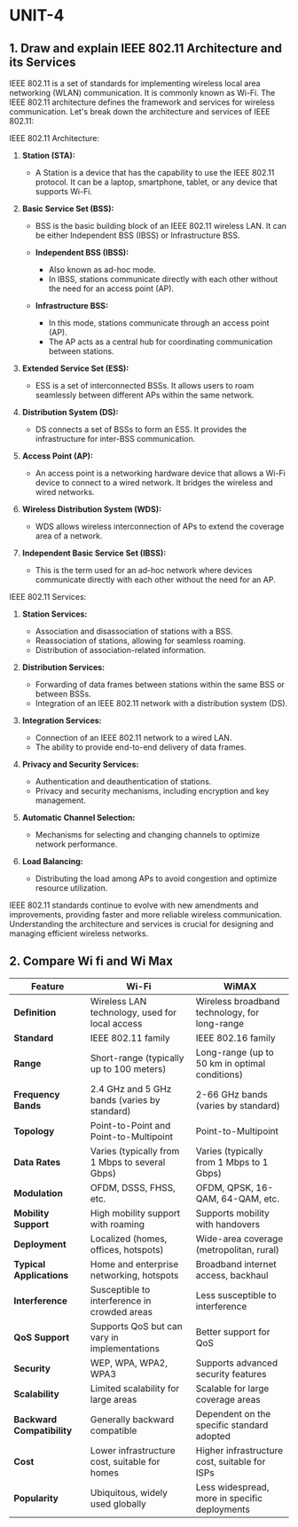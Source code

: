 # UNIT-4

## 1. Draw and explain IEEE 802.11 Architecture and its Services

IEEE 802.11 is a set of standards for implementing wireless local area networking (WLAN) communication. It is commonly known as Wi-Fi. The IEEE 802.11 architecture defines the framework and services for wireless communication. Let's break down the architecture and services of IEEE 802.11:

IEEE 802.11 Architecture:

1. **Station (STA):**
   - A Station is a device that has the capability to use the IEEE 802.11 protocol. It can be a laptop, smartphone, tablet, or any device that supports Wi-Fi.

2. **Basic Service Set (BSS):**
   - BSS is the basic building block of an IEEE 802.11 wireless LAN. It can be either Independent BSS (IBSS) or Infrastructure BSS.

   - **Independent BSS (IBSS):**
     - Also known as ad-hoc mode.
     - In IBSS, stations communicate directly with each other without the need for an access point (AP).

   - **Infrastructure BSS:**
     - In this mode, stations communicate through an access point (AP).
     - The AP acts as a central hub for coordinating communication between stations.

3. **Extended Service Set (ESS):**
   - ESS is a set of interconnected BSSs. It allows users to roam seamlessly between different APs within the same network.

4. **Distribution System (DS):**
   - DS connects a set of BSSs to form an ESS. It provides the infrastructure for inter-BSS communication.

5. **Access Point (AP):**
   - An access point is a networking hardware device that allows a Wi-Fi device to connect to a wired network. It bridges the wireless and wired networks.

6. **Wireless Distribution System (WDS):**
   - WDS allows wireless interconnection of APs to extend the coverage area of a network.

7. **Independent Basic Service Set (IBSS):**
   - This is the term used for an ad-hoc network where devices communicate directly with each other without the need for an AP.

IEEE 802.11 Services:

1. **Station Services:**
   - Association and disassociation of stations with a BSS.
   - Reassociation of stations, allowing for seamless roaming.
   - Distribution of association-related information.

2. **Distribution Services:**
   - Forwarding of data frames between stations within the same BSS or between BSSs.
   - Integration of an IEEE 802.11 network with a distribution system (DS).

3. **Integration Services:**
   - Connection of an IEEE 802.11 network to a wired LAN.
   - The ability to provide end-to-end delivery of data frames.

4. **Privacy and Security Services:**
   - Authentication and deauthentication of stations.
   - Privacy and security mechanisms, including encryption and key management.

5. **Automatic Channel Selection:**
   - Mechanisms for selecting and changing channels to optimize network performance.

6. **Load Balancing:**
   - Distributing the load among APs to avoid congestion and optimize resource utilization.

IEEE 802.11 standards continue to evolve with new amendments and improvements, providing faster and more reliable wireless communication. Understanding the architecture and services is crucial for designing and managing efficient wireless networks.

## 2. Compare Wi fi and Wi Max

| Feature               | Wi-Fi                                          | WiMAX                                         |
|-----------------------|------------------------------------------------|-----------------------------------------------|
| **Definition**        | Wireless LAN technology, used for local access  | Wireless broadband technology, for long-range |
| **Standard**          | IEEE 802.11 family                             | IEEE 802.16 family                            |
| **Range**             | Short-range (typically up to 100 meters)       | Long-range (up to 50 km in optimal conditions)|
| **Frequency Bands**   | 2.4 GHz and 5 GHz bands (varies by standard)   | 2-66 GHz bands (varies by standard)           |
| **Topology**          | Point-to-Point and Point-to-Multipoint         | Point-to-Multipoint                           |
| **Data Rates**        | Varies (typically from 1 Mbps to several Gbps) | Varies (typically from 1 Mbps to 1 Gbps)      |
| **Modulation**        | OFDM, DSSS, FHSS, etc.                         | OFDM, QPSK, 16-QAM, 64-QAM, etc.              |
| **Mobility Support**  | High mobility support with roaming             | Supports mobility with handovers             |
| **Deployment**        | Localized (homes, offices, hotspots)           | Wide-area coverage (metropolitan, rural)      |
| **Typical Applications**| Home and enterprise networking, hotspots      | Broadband internet access, backhaul          |
| **Interference**      | Susceptible to interference in crowded areas   | Less susceptible to interference              |
| **QoS Support**       | Supports QoS but can vary in implementations  | Better support for QoS                       |
| **Security**          | WEP, WPA, WPA2, WPA3                           | Supports advanced security features         |
| **Scalability**       | Limited scalability for large areas            | Scalable for large coverage areas             |
| **Backward Compatibility** | Generally backward compatible            | Dependent on the specific standard adopted   |
| **Cost**              | Lower infrastructure cost, suitable for homes | Higher infrastructure cost, suitable for ISPs|
| **Popularity**        | Ubiquitous, widely used globally               | Less widespread, more in specific deployments|
